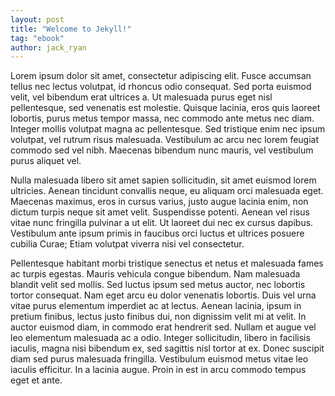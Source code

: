 ```yaml
---
layout: post
title: "Welcome to Jekyll!"
tag: "ebook"
author: jack_ryan
---
```


Lorem ipsum dolor sit amet, consectetur adipiscing elit. Fusce accumsan tellus nec lectus volutpat, id rhoncus odio consequat. Sed porta euismod velit, vel bibendum erat ultrices a. Ut malesuada purus eget nisl pellentesque, sed venenatis est molestie. Quisque lacinia, eros quis laoreet lobortis, purus metus tempor massa, nec commodo ante metus nec diam. Integer mollis volutpat magna ac pellentesque. Sed tristique enim nec ipsum volutpat, vel rutrum risus malesuada. Vestibulum ac arcu nec lorem feugiat commodo sed vel nibh. Maecenas bibendum nunc mauris, vel vestibulum purus aliquet vel.

Nulla malesuada libero sit amet sapien sollicitudin, sit amet euismod lorem ultricies. Aenean tincidunt convallis neque, eu aliquam orci malesuada eget. Maecenas maximus, eros in cursus varius, justo augue lacinia enim, non dictum turpis neque sit amet velit. Suspendisse potenti. Aenean vel risus vitae nunc fringilla pulvinar a ut elit. Ut laoreet dui nec ex cursus dapibus. Vestibulum ante ipsum primis in faucibus orci luctus et ultrices posuere cubilia Curae; Etiam volutpat viverra nisi vel consectetur.

Pellentesque habitant morbi tristique senectus et netus et malesuada fames ac turpis egestas. Mauris vehicula congue bibendum. Nam malesuada blandit velit sed mollis. Sed luctus ipsum sed metus auctor, nec lobortis tortor consequat. Nam eget arcu eu dolor venenatis lobortis. Duis vel urna vitae purus elementum imperdiet ac at lectus. Aenean lacinia, ipsum in pretium finibus, lectus justo finibus dui, non dignissim velit mi at velit. In auctor euismod diam, in commodo erat hendrerit sed. Nullam et augue vel leo elementum malesuada ac a odio. Integer sollicitudin, libero in facilisis iaculis, magna nisi bibendum ex, sed sagittis nisl tortor at ex. Donec suscipit diam sed purus malesuada fringilla. Vestibulum euismod metus vitae leo iaculis efficitur. In a lacinia augue. Proin in est in arcu commodo tempus eget et ante.
